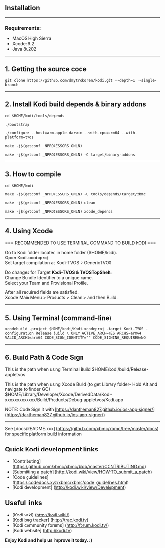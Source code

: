 ## Installation

-----------------------------------------------------------------------------
### Requirements: ###

- MacOS High Sierra
- Xcode: 9.2
- Java 8u202

-----------------------------------------------------------------------------
**1. Getting the source code**
-----------------------------------------------------------------------------
```
git clone https://github.com/dmytrokoren/kodi.git --depth=1 --single-branch
```
-----------------------------------------------------------------------------
**2. Install Kodi build depends & binary addons**
-----------------------------------------------------------------------------
```
cd $HOME/kodi/tools/depends
```
```
./bootstrap
```
```
./configure --host=arm-apple-darwin --with-cpu=arm64 --with-platform=tvos
```
```
make -j$(getconf _NPROCESSORS_ONLN)
```
```
make -j$(getconf _NPROCESSORS_ONLN) -C target/binary-addons
```
-----------------------------------------------------------------------------
**3. How to compile**
-----------------------------------------------------------------------------
```
cd $HOME/kodi
```
```
make -j$(getconf _NPROCESSORS_ONLN) -C tools/depends/target/xbmc
```
```
make -j$(getconf _NPROCESSORS_ONLN) clean
```
```
make -j$(getconf _NPROCESSORS_ONLN) xcode_depends
```
-----------------------------------------------------------------------------
**4. Using Xcode**
-----------------------------------------------------------------------------
=== RECOMMENDED TO USE TERMINAL COMMAND TO BUILD KODI ===

Go to Kodi folder located in home folder ($HOME/kodi).<br>
Open Kodi.xcodeproj
<br>
Set target compilation as Kodi-TVOS > GenericTVOS<br>

Do changes for Target <b>Kodi-TVOS & TVOSTopShelf:</b><br>
Change Bundle Identifier to a unique name.<br>
Select your Team and Provisional Profile.

After all required fields are satisfied.<br>
Xcode Main Menu > Products > Clean > and then Build.

-----------------------------------------------------------------------------
**5. Using Terminal (command-line)**
-----------------------------------------------------------------------------
```
xcodebuild -project $HOME/kodi/Kodi.xcodeproj -target Kodi-TVOS -configuration Release build \ ONLY_ACTIVE_ARCH=YES ARCHS=arm64 VALID_ARCHS=arm64 CODE_SIGN_IDENTITY="" CODE_SIGNING_REQUIRED=NO
```
-----------------------------------------------------------------------------
**6. Build Path & Code Sign**
-----------------------------------------------------------------------------
This is the path when using Terminal Build
    $HOME/kodi/build/Release-appletvos
    
This is the path when using Xcode Build (to get Library folder- Hold Alt and navigate to finder GO)<br>
    $HOME/Library/Developer/Xcode/DerivedData/Kodi-xxxxxxxxxxxxx/Build/Products/Debug-appletvos/Kodi.app

NOTE: Code Sign it with [https://dantheman827.github.io/ios-app-signer/](https://dantheman827.github.io/ios-app-signer/)

-----------------------------------------------------------------------------

See [docs/README.xxx] (https://github.com/xbmc/xbmc/tree/master/docs) for specific platform build information.

## Quick Kodi development links

* [Contributing] (https://github.com/xbmc/xbmc/blob/master/CONTRIBUTING.md)
* [Submitting a patch] (http://kodi.wiki/view/HOW-TO_submit_a_patch)
* [Code guidelines] (https://codedocs.xyz/xbmc/xbmc/code_guidelines.html)
* [Kodi development] (http://kodi.wiki/view/Development)

## Useful links

* [Kodi wiki] (http://kodi.wiki/)
* [Kodi bug tracker] (http://trac.kodi.tv)
* [Kodi community forums] (http://forum.kodi.tv/)
* [Kodi website] (http://kodi.tv)

**Enjoy Kodi and help us improve it today. :)**
